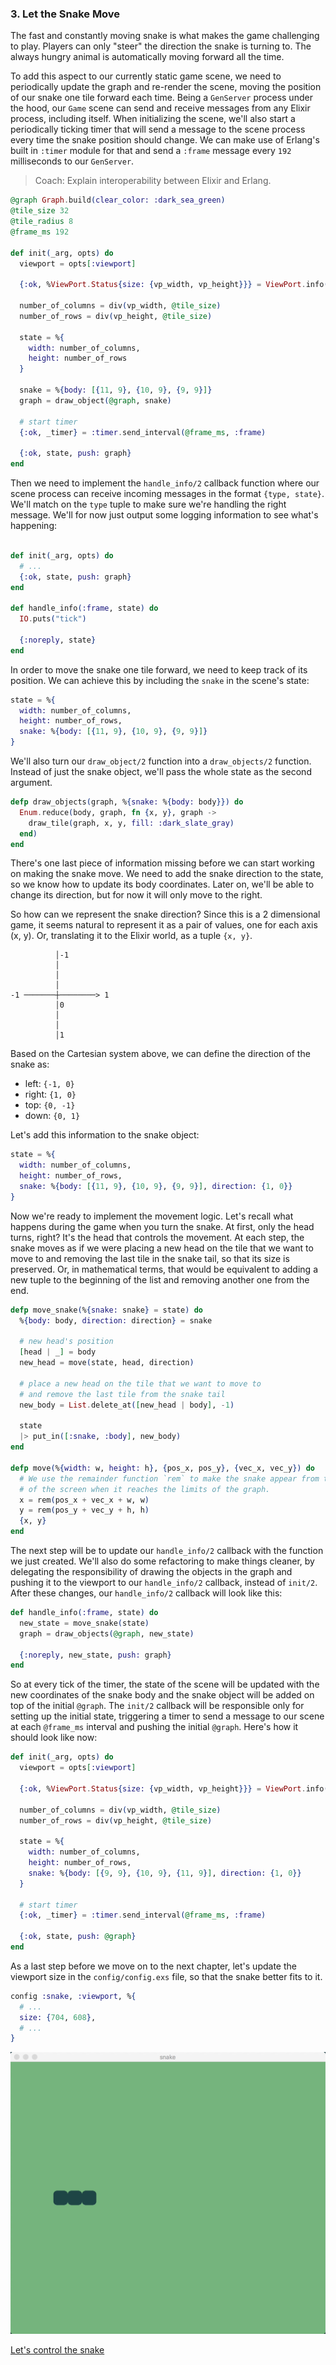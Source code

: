 ### 3. Let the Snake Move

The fast and constantly moving snake is what makes the game challenging to play. Players can only "steer" the direction the snake is turning to. The always hungry animal is automatically moving forward all the time.

To add this aspect to our currently static game scene, we need to periodically update the graph and re-render the scene, moving the position of our snake one tile forward each time. Being a `GenServer` process under the hood, our `Game` scene can send and receive messages from any Elixir process, including itself. When initializing the scene, we'll also start a periodically ticking timer that will send a message to the scene process every time the snake position should change. We can make use of Erlang's built in `:timer` module for that and send a `:frame` message every `192` milliseconds to our `GenServer`.

> Coach: Explain interoperability between Elixir and Erlang.

```elixir
@graph Graph.build(clear_color: :dark_sea_green)
@tile_size 32
@tile_radius 8
@frame_ms 192

def init(_arg, opts) do
  viewport = opts[:viewport]

  {:ok, %ViewPort.Status{size: {vp_width, vp_height}}} = ViewPort.info(viewport)

  number_of_columns = div(vp_width, @tile_size)
  number_of_rows = div(vp_height, @tile_size)

  state = %{
    width: number_of_columns,
    height: number_of_rows
  }

  snake = %{body: [{11, 9}, {10, 9}, {9, 9}]}
  graph = draw_object(@graph, snake)

  # start timer
  {:ok, _timer} = :timer.send_interval(@frame_ms, :frame)

  {:ok, state, push: graph}
end
```

Then we need to implement the `handle_info/2` callback function where our scene process can receive incoming messages in the format `{type, state}`. We'll match on the `type` tuple to make sure we're handling the right message. We'll for now just output some logging information to see what's happening:

```elixir

def init(_arg, opts) do
  # ...
  {:ok, state, push: graph}
end

def handle_info(:frame, state) do
  IO.puts("tick")

  {:noreply, state}
end
```

In order to move the snake one tile forward, we need to keep track of its position. We can achieve this by including the `snake` in the scene's state:

```elixir
state = %{
  width: number_of_columns,
  height: number_of_rows,
  snake: %{body: [{11, 9}, {10, 9}, {9, 9}]}
}
```

We'll also turn our `draw_object/2` function into a `draw_objects/2` function. Instead of just the snake object, we'll pass the whole state as the second argument.

```elixir
defp draw_objects(graph, %{snake: %{body: body}}) do
  Enum.reduce(body, graph, fn {x, y}, graph ->
    draw_tile(graph, x, y, fill: :dark_slate_gray)
  end)
end
```

There's one last piece of information missing before we can start working on making the snake move. We need to add the snake direction to the state, so we know how to update its body coordinates. Later on, we'll be able to change its direction, but for now it will only move to the right.

So how can we represent the snake direction? Since this is a 2 dimensional game, it seems natural to represent it as a pair of values, one for each axis (x, y). Or, translating it to the Elixir world, as a tuple `{x, y}`.

```
          │-1
          │
          │
          │
-1 ───────┼────────> 1
          │0
          │
          │
          │1
```

Based on the Cartesian system above, we can define the direction of the snake as:

- left: `{-1, 0}`
- right: `{1, 0}`
- top: `{0, -1}`
- down: `{0, 1}`

Let's add this information to the snake object:

```elixir
state = %{
  width: number_of_columns,
  height: number_of_rows,
  snake: %{body: [{11, 9}, {10, 9}, {9, 9}], direction: {1, 0}}
}
```

Now we're ready to implement the movement logic. Let's recall what happens during the game when you turn the snake. At first, only the head turns, right? It's the head that controls the movement. At each step, the snake moves as if we were placing a new head on the tile that we want to move to and removing the last tile in the snake tail, so that its size is preserved. Or, in mathematical terms, that would be equivalent to adding a new tuple to the beginning of the list and removing another one from the end.

```elixir
defp move_snake(%{snake: snake} = state) do
  %{body: body, direction: direction} = snake

  # new head's position
  [head | _] = body
  new_head = move(state, head, direction)

  # place a new head on the tile that we want to move to
  # and remove the last tile from the snake tail
  new_body = List.delete_at([new_head | body], -1)

  state
  |> put_in([:snake, :body], new_body)
end

defp move(%{width: w, height: h}, {pos_x, pos_y}, {vec_x, vec_y}) do
  # We use the remainder function `rem` to make the snake appear from the opposite side
  # of the screen when it reaches the limits of the graph.
  x = rem(pos_x + vec_x + w, w)
  y = rem(pos_y + vec_y + h, h)
  {x, y}
end
```

The next step will be to update our `handle_info/2` callback with the function we just created. We'll also do some refactoring to make things cleaner, by delegating the responsibility of drawing the objects in the graph and pushing it to the viewport to our `handle_info/2` callback, instead of `init/2`. After these changes, our `handle_info/2` callback will look like this:

```elixir
def handle_info(:frame, state) do
  new_state = move_snake(state)
  graph = draw_objects(@graph, new_state)

  {:noreply, new_state, push: graph}
end
```

So at every tick of the timer, the state of the scene will be updated with the new coordinates of the snake body and the snake object will be added on top of the initial `@graph`. The `init/2` callback will be responsible only for setting up the initial state, triggering a timer to send a message to our scene at each `@frame_ms` interval and pushing the initial `@graph`. Here's how it should look like now:

```elixir
def init(_arg, opts) do
  viewport = opts[:viewport]

  {:ok, %ViewPort.Status{size: {vp_width, vp_height}}} = ViewPort.info(viewport)

  number_of_columns = div(vp_width, @tile_size)
  number_of_rows = div(vp_height, @tile_size)

  state = %{
    width: number_of_columns,
    height: number_of_rows,
    snake: %{body: [{9, 9}, {10, 9}, {11, 9}], direction: {1, 0}}
  }

  # start timer
  {:ok, _timer} = :timer.send_interval(@frame_ms, :frame)

  {:ok, state, push: @graph}
end
```

As a last step before we move on to the next chapter, let's update the viewport size in the `config/config.exs` file, so that the snake better fits to it.

```elixir
config :snake, :viewport, %{
  # ...
  size: {704, 608},
  # ...
}
```

![snake moving](./../images/04-moving-snake.gif)

[Let's control the snake](./04-control-snake-movements.md)
